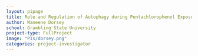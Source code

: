 ```yaml
---
layout: pipage
title: Role and Regulation of Autophagy during Pentachlorophenol Exposure
author: Waneene Dorsey
school: Grambling State University
project-type: FullProject
image: "PIs/dorsey.png"
categories: project-investigator
---
```


